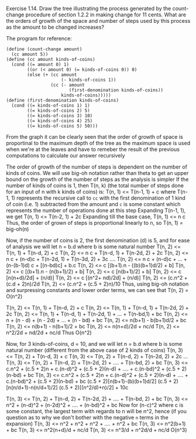 Exercise 1.14.  Draw the tree illustrating the process generated by the count-change procedure of section 1.2.2 in making change for 11 cents.
What are the orders of growth of the space and number of steps used by this process as the amount to be changed increases?

The program for reference:
```
(define (count-change amount)
  (cc amount 5))
(define (cc amount kinds-of-coins)
  (cond ((= amount 0) 1)
        ((or (< amount 0) (= kinds-of-coins 0)) 0)
        (else (+ (cc amount
                     (- kinds-of-coins 1))
                 (cc (- amount
                        (first-denomination kinds-of-coins))
                     kinds-of-coins)))))
(define (first-denomination kinds-of-coins)
  (cond ((= kinds-of-coins 1) 1)
        ((= kinds-of-coins 2) 5)
        ((= kinds-of-coins 3) 10)
        ((= kinds-of-coins 4) 25)
        ((= kinds-of-coins 5) 50)))
```

From the graph it can be clearly seen that the order of growth of space is
proportinal to the maximum depth of the tree as the maximum space is used
when we're at the leaves and have to remeber the result of the previous computations
to calculate our answer recursively


The order of growth of the number of steps is dependent on the number of kinds of coins.
We will use big-oh notation rather than theta to get an upper bound on the growth of the number of steps as the analysis is simpler
If the number of kinds of coins is 1, then T(n, k) (the total number of steps done for an input of n with k kinds of coins) is:
T(n, 1) <= T(n-1, 1) + c
where T(n-1, 1) represents the recursive call to `cc` with the first denomination of 1 kind of coin (i.e. 1) subtracted from the amount and `c` is some
constant which represents the number of operations done at this step
Expanding T(n-1, 1), we get
T(n, 1) <= T(n-2, 1) + 2c
Expanding till the base case,
T(n, 1) <= n c
Thus, the order of grown of steps is proportional linearly to n, so T(n, 1) = big-oh(n)

Now, if the number of coins is 2, the first denomination (d) is 5, and for ease of analysis
we will let n = b.d where b is some natural number
T(n, 2) <= T(n, 1) + T(n-d, 2) + c
T(n, 2) <= n c + T(n-d, 1) + T(n-2d, 2) + 2c
T(n, 2) <= n c + (n-d)c + T(n-2d, 1) + T(n-3d, 2) + 3c
....
T(n, 2) <= n c + (n-d)c + ... + (n-(b-1)d) c + [(n-bd)c] + b.c
T(n, 2) <= c [(b+1).n - ((b)(b+1)d/2) + b]
T(n, 2) <= c [(b+1).n - (n(b+1)/2) + b]
T(n, 2) <= c [n(b+1)/2] + b]
T(n, 2) <= c [n(n+d)/2d] + (n/d)]
T(n, 2) <= c [(n^2+ nd)/2d] + (n/d)]
T(n, 2) <= (c.n^2 + (c.d + 2)n)/2d
T(n, 2) <= (c.n^2 + (c.5 + 2)n)/10
Thus, using big-oh notation and surpressing constants and lower order terms, we can see that
T(n, 2) = O(n^2)

T(n, 2) <= T(n, 1) + T(n-d, 2) + c
T(n, 2) <= T(n, 1) + T(n-d, 1) + T(n-2d, 2) + 2c
T(n, 2) <= T(n, 1) + T(n-d, 1) + T(n-2d, 1) + ... + T(n-bd,1) + bc
T(n, 2) <= n + (n - d) + (n - 2d) + ... + (n - bd) + bc
T(n, 2) <= n(b+1) - b(b+1)d/2 + bc
T(n, 2) <= n(b+1) - n(b+1)/2 + bc
T(n, 2) <= n(n+d)/2d + nc/d
T(n, 2) <= n^2/2d + nd/2d + nc/d
Thus O(n^2)



Now, for 3 kinds-of-coins, d = 10, and we will let n = b.d where b is some natural number (different from the above case of 2 kinds of coins)
T(n, 3) <= T(n, 2) + T(n-d, 3) + c
T(n, 3) <= T(n, 2) + T(n-d, 2) + T(n-2d, 2) + 2c
...
T(n, 3) <= T(n, 2) + T(n-d, 2) + T(n-2d, 2) + .... + T(n-bd, 2) + bc
T(n, 3) <= c.n^2 + (c.5 + 2)n + c.(n-d)^2 + (c.5 + 2)(n-d) + .... + c.(n-bd)^2 + (c.5 + 2)(n-bd) + bc
T(n, 3) <= c.n^2 + (c.5 + 2)n + c.(n-d)^2 + (c.5 + 2)(n-d) + .... + c.(n-bd)^2 + (c.5 + 2)(n-bd) + bc
(c.5 + 2)[n(b+1)-(b)(b+1)d/2]
(c.5 + 2)[n(n/d+1)-n(n/d+1)/2]
(c.5 + 2)[(n^2/d)+n)/2] + 10c


T(n, 3) <= T(n, 2) + T(n-d, 2) + T(n-2d, 2) + .... + T(n-bd, 2) + bc
T(n, 3) <= n^2 + (n-d)^2 + (n-2d)^2 + .... + (n-bd)^2 + bc
Now for (n-c)^2 where c is some constant, the largest term with regards to n will be n^2, hence
(if you question as to why we don't bother with the negative `n` terms in the expansion)
T(n, 3) <= n^2 + n^2 + n^2 + .... + n^2 + bc
T(n, 3) <= n^2(b+1) + bc
T(n, 3) <= n^2(n+d)/d + nc/d
T(n, 3) <= n^3/d + n^2d/d + nc/d
O(n^3)

